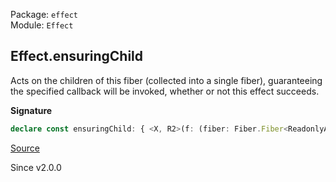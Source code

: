 Package: `effect`<br />
Module: `Effect`<br />

## Effect.ensuringChild

Acts on the children of this fiber (collected into a single fiber),
guaranteeing the specified callback will be invoked, whether or not this
effect succeeds.

**Signature**

```ts
declare const ensuringChild: { <X, R2>(f: (fiber: Fiber.Fiber<ReadonlyArray<unknown>, any>) => Effect<X, never, R2>): <A, E, R>(self: Effect<A, E, R>) => Effect<A, E, R2 | R>; <A, E, R, X, R2>(self: Effect<A, E, R>, f: (fiber: Fiber.Fiber<ReadonlyArray<unknown>, any>) => Effect<X, never, R2>): Effect<A, E, R | R2>; }
```

[Source](https://github.com/Effect-TS/effect/tree/main/packages/effect/src/Effect.ts#L6174)

Since v2.0.0